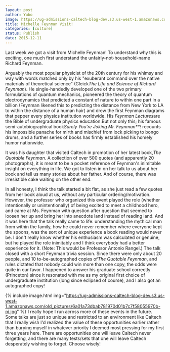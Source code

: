 ```yaml
---
layout: post
author: Yubo
image: https://ug-admissions-caltech-blog-dev.s3.us-west-1.amazonaws.com/old_pictures/6a01a73dbab781970d01b7c7f589ee970b-pi.jpg
title: Michelle Feynman Visit! 
categories: [culture]
status: Publish
date: 2015-12-11
---
```


Last week we got a visit from Michelle Feynman! To understand why this is exciting, one much first understand the unfairly-not-household-name Richard Feynman.

Arguably the most popular physicist of the 20th century for his whimsy and way with words matched only by his "exuberant command over the native materials of theoretical science" (Gleick*The Life and Science of Richard Feynman*). He single-handedly developed one of the two primary formulations of quantum mechanics, pioneered the theory of quantum electrodynamics that predicted a constant of nature to within one part in a billion (Feynman likened this to predicting the distance from New York to LA to within the distance of a human hair) and drew the first Feynman diagrams that pepper every physics institution worldwide. His *Feynman Lectures*are the Bible of undergraduate physics education.But not only this; his famous semi-autobiographical book*Surely You're Joking Mr. Feynman**!* recounts his impossible panache for mirth and mischief from lock picking to bongo drums, and a further series of books has firmly established his homely humor nationwide.

It was his daughter that visited Caltech in promotion of her latest book,*The Quotable Feynman*. A collection of over 500 quotes (and apparently 20 photographs), it is meant to be a pocket reference of Feynman's inimitable insight on everything in life. We got to listen in on her talk to us about her book and tell us many stories about her father. And of course, there was irresistible cake waiting on the other end.

In all honesty, I think the talk started a bit flat, as she just read a few quotes from her book aloud at us, without any particular ordering/motivation. However, the professor who organized this event played the role (whether intentionally or unintentionally) of being excited to meet a childhood hero, and came at Ms. Feynman with question after question that seemed to loosen her up and bring her into anecdote land instead of reading land. And it was here that the talk really came to life: understanding the mythical man from within the family, how he could never remember where everyone kept the spoons, was the sort of unique experience a book reading would never be. I don't really know whether his enthusiasm was calculated or genuine, but he played the role inimitably and I think everybody had a better experience for it. (Note: This would be Professor Antonio Rangel.)
The talk closed with a short Feynman trivia session. Since there were only about 20 people, and 10 to-be-autographed copies of*The Quotable Feynman*, and rules dictated that nobody could win more than one copy, the odds were quite in our favor. I happened to answer his graduate school correctly (Princeton) since it resonated with me as my original first choice of undergraduate institution (long since eclipsed of course), and I also got an autographed copy!

{% include image.html img="https://ug-admissions-caltech-blog-dev.s3.us-west-1.amazonaws.com/old_pictures/6a01a73dbab781970d01b7c7f58055970b-pi.jpg" %}
I really hope I run across more of these events in the future. Some talks are just so unique and restricted to an environment like Caltech that I really wish I'd realized the value of these opportunities earlier rather than burying myself in whatever priority I deemed most pressing for my first three years here. There are opportunities one will leave Caltech never forgetting, and there are many tests/sets that one will leave Caltech desperately wishing to forget. Choose wisely!

